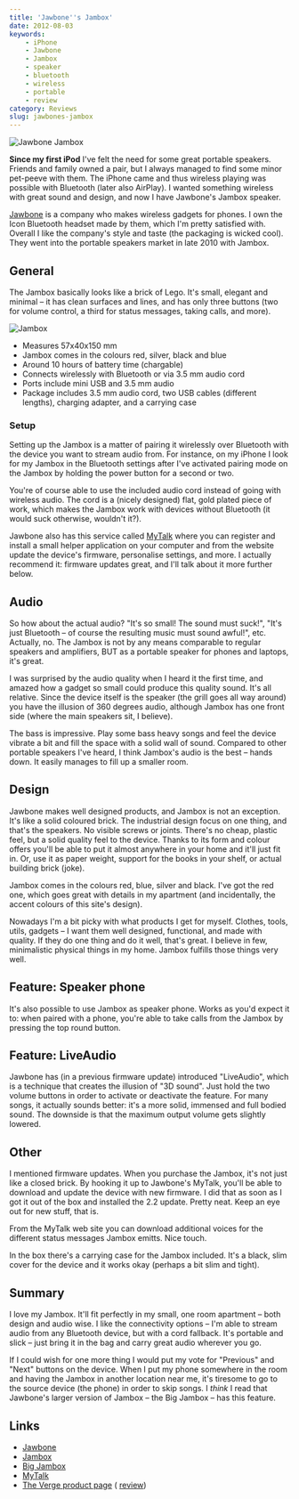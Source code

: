 ```yaml
---
title: 'Jawbone''s Jambox'
date: 2012-08-03
keywords:
    - iPhone
    - Jawbone
    - Jambox
    - speaker
    - bluetooth
    - wireless
    - portable
    - review
category: Reviews
slug: jawbones-jambox
---
```


![](http://jawbone.com/images/products/jambox/gallery/main/jambox-gallery-main-04.jpg "Jawbone Jambox")

**Since my first iPod** I've felt the need for some great portable speakers. Friends and family
owned a pair, but I always managed to find some minor pet-peeve with them. The iPhone came and thus
wireless playing was possible with Bluetooth (later also AirPlay). I wanted something wireless with
great sound and design, and now I have Jawbone's Jambox speaker.

[Jawbone](http://jawbone.com) is a company who makes wireless gadgets for phones. I own the Icon
Bluetooth headset made by them, which I'm pretty satisfied with. Overall I like the company's style
and taste (the packaging is wicked cool). They went into the portable speakers market in late 2010
with Jambox.

## General

The Jambox basically looks like a brick of Lego. It's small, elegant and minimal – it has clean
surfaces and lines, and has only three buttons (two for volume control, a third for status messages,
taking calls, and more).

![](http://johanbrook.com/core/wp-content/uploads/2012/08/Photo-2012-08-03-07-40-14.jpg "Jambox")

- Measures 57x40x150 mm
- Jambox comes in the colours red, silver, black and blue
- Around 10 hours of battery time (chargable)
- Connects wirelessly with Bluetooth or via 3.5 mm audio cord
- Ports include mini USB and 3.5 mm audio
- Package includes 3.5 mm audio cord, two USB cables (different lengths), charging adapter, and a
  carrying case

### Setup

Setting up the Jambox is a matter of pairing it wirelessly over Bluetooth with the device you want
to stream audio from. For instance, on my iPhone I look for my Jambox in the Bluetooth settings
after I've activated pairing mode on the Jambox by holding the power button for a second or two.

You're of course able to use the included audio cord instead of going with wireless audio. The cord
is a (nicely designed) flat, gold plated piece of work, which makes the Jambox work with devices
without Bluetooth (it would suck otherwise, wouldn't it?).

Jawbone also has this service called [MyTalk](http://mytalk.jawbone.com/jb2/mytalk/) where you can
register and install a small helper application on your computer and from the website update the
device's firmware, personalise settings, and more. I actually recommend it: firmware updates great,
and I'll talk about it more further below.

## Audio

So how about the actual audio? "It's so small! The sound must suck!", "It's just Bluetooth – of
course the resulting music must sound awful!", etc. Actually, no. The Jambox is not by any means
comparable to regular speakers and amplifiers, BUT as a portable speaker for phones and laptops,
it's great.

I was surprised by the audio quality when I heard it the first time, and amazed how a gadget so
small could produce this quality sound. It's all relative. Since the device itself is the speaker
(the grill goes all way around) you have the illusion of 360 degrees audio, although Jambox has one
front side (where the main speakers sit, I believe).

The bass is impressive. Play some bass heavy songs and feel the device vibrate a bit and fill the
space with a solid wall of sound. Compared to other portable speakers I've heard, I think Jambox's
audio is the best – hands down. It easily manages to fill up a smaller room.

## Design

Jawbone makes well designed products, and Jambox is not an exception. It's like a solid coloured
brick. The industrial design focus on one thing, and that's the speakers. No visible screws or
joints. There's no cheap, plastic feel, but a solid quality feel to the device. Thanks to its form
and colour offers you'll be able to put it almost anywhere in your home and it'll just fit in. Or,
use it as paper weight, support for the books in your shelf, or actual building brick (joke).

Jambox comes in the colours red, blue, silver and black. I've got the red one, which goes great with
details in my apartment (and incidentally, the accent colours of this site's design).

Nowadays I'm a bit picky with what products I get for myself. Clothes, tools, utils, gadgets – I
want them well designed, functional, and made with quality. If they do one thing and do it well,
that's great. I believe in few, minimalistic physical things in my home. Jambox fulfills those
things very well.

## Feature: Speaker phone

It's also possible to use Jambox as speaker phone. Works as you'd expect it to: when paired with a
phone, you're able to take calls from the Jambox by pressing the top round button.

## Feature: LiveAudio

Jawbone has (in a previous firmware update) introduced "LiveAudio", which is a technique that
creates the illusion of "3D sound". Just hold the two volume buttons in order to activate or
deactivate the feature. For many songs, it actually sounds better: it's a more solid, immensed and
full bodied sound. The downside is that the maximum output volume gets slightly lowered.

## Other

I mentioned firmware updates. When you purchase the Jambox, it's not just like a closed brick. By
hooking it up to Jawbone's MyTalk, you'll be able to download and update the device with new
firmware. I did that as soon as I got it out of the box and installed the 2.2 update. Pretty neat.
Keep an eye out for new stuff, that is.

From the MyTalk web site you can download additional voices for the different status messages Jambox
emitts. Nice touch.

In the box there's a carrying case for the Jambox included. It's a black, slim cover for the device
and it works okay (perhaps a bit slim and tight).

## Summary

I love my Jambox. It'll fit perfectly in my small, one room apartment – both design and audio wise.
I like the connectivity options – I'm able to stream audio from any Bluetooth device, but with a
cord fallback. It's portable and slick – just bring it in the bag and carry great audio wherever you
go.

If I could wish for one more thing I would put my vote for "Previous" and "Next" buttons on the
device. When I put my phone somewhere in the room and having the Jambox in another location near me,
it's tiresome to go to the source device (the phone) in order to skip songs. I _think_ I read that
Jawbone's larger version of Jambox – the Big Jambox – has this feature.

## Links

- [Jawbone](http://jawbone.com)
- [Jambox](http://jawbone.com/speakers/jambox/overview)
- [Big Jambox](http://jawbone.com/speakers/bigjambox/overview)
- [MyTalk](http://mytalk.jawbone.com/jb2/mytalk/)
- [The Verge product page](http://www.theverge.com/products/jambox/3653) (
  [review](http://www.theverge.com/2011/10/15/2485362/jambox-liveaudio-update-is-like-moving-in-stereo))
